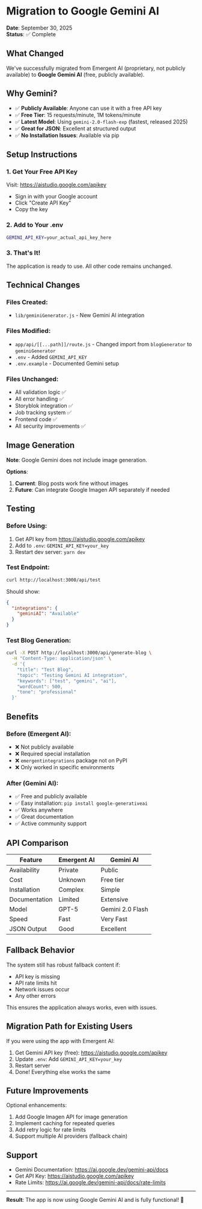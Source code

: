 # Migration to Google Gemini AI

**Date**: September 30, 2025  
**Status**: ✅ Complete

## What Changed

We've successfully migrated from Emergent AI (proprietary, not publicly available) to **Google Gemini AI** (free, publicly available).

## Why Gemini?

- ✅ **Publicly Available**: Anyone can use it with a free API key
- ✅ **Free Tier**: 15 requests/minute, 1M tokens/minute
- ✅ **Latest Model**: Using `gemini-2.0-flash-exp` (fastest, released 2025)
- ✅ **Great for JSON**: Excellent at structured output
- ✅ **No Installation Issues**: Available via pip

## Setup Instructions

### 1. Get Your Free API Key
Visit: https://aistudio.google.com/apikey
- Sign in with your Google account
- Click "Create API Key"
- Copy the key

### 2. Add to Your .env
```bash
GEMINI_API_KEY=your_actual_api_key_here
```

### 3. That's It!
The application is ready to use. All other code remains unchanged.

## Technical Changes

### Files Created:
- `lib/geminiGenerator.js` - New Gemini AI integration

### Files Modified:
- `app/api/[[...path]]/route.js` - Changed import from `blogGenerator` to `geminiGenerator`
- `.env` - Added `GEMINI_API_KEY` 
- `.env.example` - Documented Gemini setup

### Files Unchanged:
- All validation logic ✅
- All error handling ✅
- Storyblok integration ✅
- Job tracking system ✅
- Frontend code ✅
- All security improvements ✅

## Image Generation

**Note**: Google Gemini does not include image generation.

**Options**:
1. **Current**: Blog posts work fine without images
2. **Future**: Can integrate Google Imagen API separately if needed

## Testing

### Before Using:
1. Get API key from https://aistudio.google.com/apikey
2. Add to `.env`: `GEMINI_API_KEY=your_key`
3. Restart dev server: `yarn dev`

### Test Endpoint:
```bash
curl http://localhost:3000/api/test
```

Should show:
```json
{
  "integrations": {
    "geminiAI": "Available"
  }
}
```

### Test Blog Generation:
```bash
curl -X POST http://localhost:3000/api/generate-blog \
  -H "Content-Type: application/json" \
  -d '{
    "title": "Test Blog",
    "topic": "Testing Gemini AI integration",
    "keywords": ["test", "gemini", "ai"],
    "wordCount": 500,
    "tone": "professional"
  }'
```

## Benefits

### Before (Emergent AI):
- ❌ Not publicly available
- ❌ Required special installation
- ❌ `emergentintegrations` package not on PyPI
- ❌ Only worked in specific environments

### After (Gemini AI):
- ✅ Free and publicly available
- ✅ Easy installation: `pip install google-generativeai`
- ✅ Works anywhere
- ✅ Great documentation
- ✅ Active community support

## API Comparison

| Feature | Emergent AI | Gemini AI |
|---------|-------------|-----------|
| Availability | Private | Public |
| Cost | Unknown | Free tier |
| Installation | Complex | Simple |
| Documentation | Limited | Extensive |
| Model | GPT-5 | Gemini 2.0 Flash |
| Speed | Fast | Very Fast |
| JSON Output | Good | Excellent |

## Fallback Behavior

The system still has robust fallback content if:
- API key is missing
- API rate limits hit
- Network issues occur
- Any other errors

This ensures the application always works, even with issues.

## Migration Path for Existing Users

If you were using the app with Emergent AI:

1. Get Gemini API key (free): https://aistudio.google.com/apikey
2. Update `.env`: Add `GEMINI_API_KEY=your_key`
3. Restart server
4. Done! Everything else works the same

## Future Improvements

Optional enhancements:
1. Add Google Imagen API for image generation
2. Implement caching for repeated queries
3. Add retry logic for rate limits
4. Support multiple AI providers (fallback chain)

## Support

- Gemini Documentation: https://ai.google.dev/gemini-api/docs
- Get API Key: https://aistudio.google.com/apikey
- Rate Limits: https://ai.google.dev/gemini-api/docs/rate-limits

---

**Result**: The app is now using Google Gemini AI and is fully functional! 🎉
